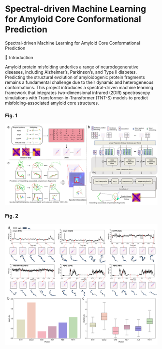# Spectral-driven Machine Learning for Amyloid Core Conformational Prediction
Spectral-driven Machine Learning for Amyloid Core Conformational Prediction

📌 Introduction

Amyloid protein misfolding underlies a range of neurodegenerative diseases, including Alzheimer’s, Parkinson’s, and Type II diabetes. Predicting the structural evolution of amyloidogenic protein fragments remains a fundamental challenge due to their dynamic and heterogeneous conformations.
This project introduces a spectral-driven machine learning framework that integrates two-dimensional infrared (2DIR) spectroscopy simulations with Transformer-in-Transformer (TNT-S) models to predict misfolding-associated amyloid core structures.
### Fig. 1
![Figure 1](fig/fig1.png)

### Fig. 2
![Figure 2](fig/fig2.png)

